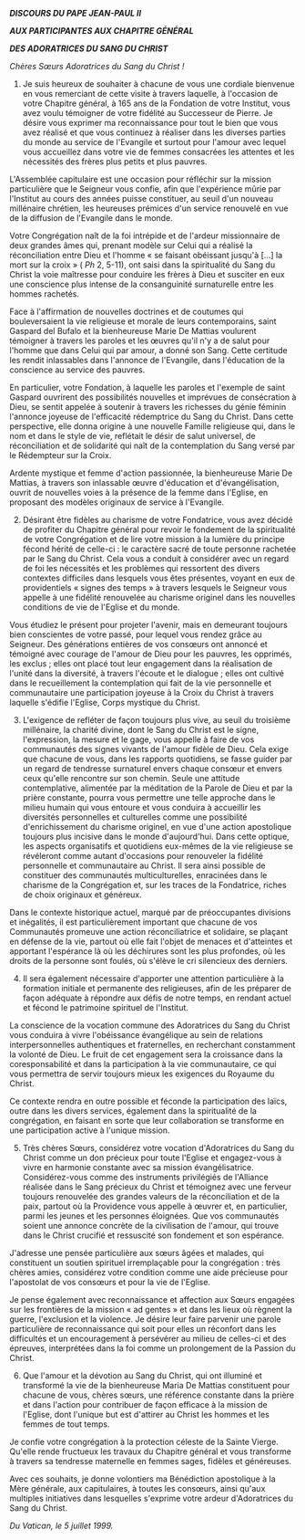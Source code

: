 ***DISCOURS DU PAPE JEAN-PAUL II***

***AUX PARTICIPANTES AUX CHAPITRE GÉNÉRAL***

***DES ADORATRICES DU SANG DU CHRIST***

*Chères Sœurs Adoratrices du Sang du Christ !*

1. Je suis heureux de souhaiter à chacune de vous une cordiale bienvenue en vous remerciant de cette visite à travers laquelle, à l'occasion de votre Chapitre général, à 165 ans de la Fondation de votre Institut, vous avez voulu témoigner de votre fidélité au Successeur de Pierre. Je désire vous exprimer ma reconnaissance pour tout le bien que vous avez réalisé et que vous continuez à réaliser dans les diverses parties du monde au service de l'Evangile et surtout pour l'amour avec lequel vous accueillez dans votre vie de femmes consacrées les attentes et les nécessités des frères plus petits et plus pauvres.

L'Assemblée capitulaire est une occasion pour réfléchir sur la mission particulière que le Seigneur vous confie, afin que l'expérience mûrie par l'Institut au cours des années puisse constituer, au seuil d'un nouveau millénaire chrétien, les heureuses prémices d'un service renouvelé en vue de la diffusion de l'Evangile dans le monde.

Votre Congrégation naît de la foi intrépide et de l'ardeur missionnaire de deux grandes âmes qui, prenant modèle sur Celui qui a réalisé la réconciliation entre Dieu et l'homme « se faisant obéissant jusqu'à [...] la mort sur la croix » ( *Ph* 2, 5-11), ont saisi dans la spiritualité du Sang du Christ la voie maîtresse pour conduire les frères à Dieu et susciter en eux une conscience plus intense de la consanguinité surnaturelle entre les hommes rachetés.

Face à l'affirmation de nouvelles doctrines et de coutumes qui bouleversaient la vie religieuse et morale de leurs contemporains, saint Gaspard del Bufalo et la bienheureuse Marie De Mattias voulurent témoigner à travers les paroles et les œuvres qu'il n'y a de salut pour l'homme que dans Celui qui par amour, a donné son Sang. Cette certitude les rendit inlassables dans l'annonce de l'Evangile, dans l'éducation de la conscience au service des pauvres.

En particulier, votre Fondation, à laquelle les paroles et l'exemple de saint Gaspard ouvrirent des possibilités nouvelles et imprévues de consécration à Dieu, se sentit appelée à soutenir à travers les richesses du génie féminin l'annonce joyeuse de l'efficacité rédemptrice du Sang du Christ. Dans cette perspective, elle donna origine à une nouvelle Famille religieuse qui, dans le nom et dans le style de vie, reflétait le désir de salut universel, de réconciliation et de solidarité qui naît de la contemplation du Sang versé par le Rédempteur sur la Croix.

Ardente mystique et femme d'action passionnée, la bienheureuse Marie De Mattias, à travers son inlassable œuvre d'éducation et d'évangélisation, ouvrit de nouvelles voies à la présence de la femme dans l'Eglise, en proposant des modèles originaux de service à l'Evangile.

2. Désirant être fidèles au charisme de votre Fondatrice, vous avez décidé de profiter du Chapitre général pour revoir le fondement de la spiritualité de votre Congrégation et de lire votre mission à la lumière du principe fécond hérité de celle-ci : le caractère sacré de toute personne rachetée par le Sang du Christ. Cela vous a conduit à considérer avec un regard de foi les nécessités et les problèmes qui ressortent des divers contextes difficiles dans lesquels vous êtes présentes, voyant en eux de providentiels « signes des temps » à travers lesquels le Seigneur vous appelle à une fidélité renouvelée au charisme originel dans les nouvelles conditions de vie de l'Eglise et du monde.

Vous étudiez le présent pour projeter l'avenir, mais en demeurant toujours bien conscientes de votre passé, pour lequel vous rendez grâce au Seigneur. Des générations entières de vos consœurs ont annoncé et témoigné avec courage de l'amour de Dieu pour les pauvres, les opprimés, les exclus ; elles ont placé tout leur engagement dans la réalisation de l'unité dans la diversité, à travers l'écoute et le dialogue ; elles ont cultivé dans le recueillement la contemplation qui fait de la vie personnelle et communautaire une participation joyeuse à la Croix du Christ à travers laquelle s'édifie l'Eglise, Corps mystique du Christ.

3. L'exigence de refléter de façon toujours plus vive, au seuil du troisième millénaire, la charité divine, dont le Sang du Christ est le signe, l'expression, la mesure et le gage, vous appelle à faire de vos communautés des signes vivants de l'amour fidèle de Dieu. Cela exige que chacune de vous, dans les rapports quotidiens, se fasse guider par un regard de tendresse surnaturel envers chaque consœur et envers ceux qu'elle rencontre sur son chemin. Seule une attitude contemplative, alimentée par la méditation de la Parole de Dieu et par la prière constante, pourra vous permettre une telle approche dans le milieu humain qui vous entoure et vous conduira à accueillir les diversités personnelles et culturelles comme une possibilité d'enrichissement du charisme originel, en vue d'une action apostolique toujours plus incisive dans le monde d'aujourd'hui. Dans cette optique, les aspects organisatifs et quotidiens eux-mêmes de la vie religieuse se révéleront comme autant d'occasions pour renouveler la fidélité personnelle et communautaire au Christ. Il sera ainsi possible de constituer des communautés multiculturelles, enracinées dans le charisme de la Congrégation et, sur les traces de la Fondatrice, riches de choix originaux et généreux.

Dans le contexte historique actuel, marqué par de préoccupantes divisions et inégalités, il est particulièrement important que chacune de vos Communautés promeuve une action réconciliatrice et solidaire, se plaçant en défense de la vie, partout où elle fait l'objet de menaces et d'atteintes et apportant l'espérance là où les déchirures sont les plus profondes, où les droits de la personne sont foulés, où s'élève le cri silencieux des derniers.

4. Il sera également nécessaire d'apporter une attention particulière à la formation initiale et permanente des religieuses, afin de les préparer de façon adéquate à répondre aux défis de notre temps, en rendant actuel et fécond le patrimoine spirituel de l'Institut.

La conscience de la vocation commune des Adoratrices du Sang du Christ vous conduira à vivre l'obéissance évangélique au sein de relations interpersonnelles authentiques et fraternelles, en recherchant constamment la volonté de Dieu. Le fruit de cet engagement sera la croissance dans la coresponsabilité et dans la participation à la vie communautaire, ce qui vous permettra de servir toujours mieux les exigences du Royaume du Christ.

Ce contexte rendra en outre possible et féconde la participation des laïcs, outre dans les divers services, également dans la spiritualité de la congrégation, en faisant en sorte que leur collaboration se transforme en une participation active à l'unique mission.

5. Très chères Sœurs, considérez votre vocation d'Adoratrices du Sang du Christ comme un don précieux pour toute l'Eglise et engagez-vous à vivre en harmonie constante avec sa mission évangélisatrice. Considérez-vous comme des instruments privilégiés de l'Alliance réalisée dans le Sang précieux du Christ et témoignez avec une ferveur toujours renouvelée des grandes valeurs de la réconciliation et de la paix, partout où la Providence vous appelle à œuvrer et, en particulier, parmi les jeunes et les personnes éloignées. Que vos communautés soient une annonce concrète de la civilisation de l'amour, qui trouve dans le Christ crucifié et ressuscité son fondement et son espérance.

J'adresse une pensée particulière aux sœurs âgées et malades, qui constituent un soutien spirituel irremplaçable pour la congrégation : très chères amies, considérez votre condition comme une aide précieuse pour l'apostolat de vos consœurs et pour la vie de l'Eglise.

Je pense également avec reconnaissance et affection aux Sœurs engagées sur les frontières de la mission « ad gentes » et dans les lieux où règnent la guerre, l'exclusion et la violence. Je désire leur faire parvenir une parole particulière de reconnaissance qui soit pour elles un réconfort dans les difficultés et un encouragement à persévérer au milieu de celles-ci et des épreuves, interprétées dans la foi comme un prolongement de la Passion du Christ.

6. Que l'amour et la dévotion au Sang du Christ, qui ont illuminé et transformé la vie de la bienheureuse Maria De Mattias constituent pour chacune de vous, chères sœurs, une référence constante dans la prière et dans l'action pour contribuer de façon efficace à la mission de l'Eglise, dont l'unique but est d'attirer au Christ les hommes et les femmes de tout temps.

Je confie votre congrégation à la protection céleste de la Sainte Vierge. Qu'elle rende fructueux les travaux du Chapitre général et vous transforme à travers sa tendresse maternelle en femmes sages, fidèles et généreuses.

Avec ces souhaits, je donne volontiers ma Bénédiction apostolique à la Mère générale, aux capitulaires, à toutes les consœurs, ainsi qu'aux multiples initiatives dans lesquelles s'exprime votre ardeur d'Adoratrices du Sang du Christ.

*Du Vatican, le 5 juillet 1999.*